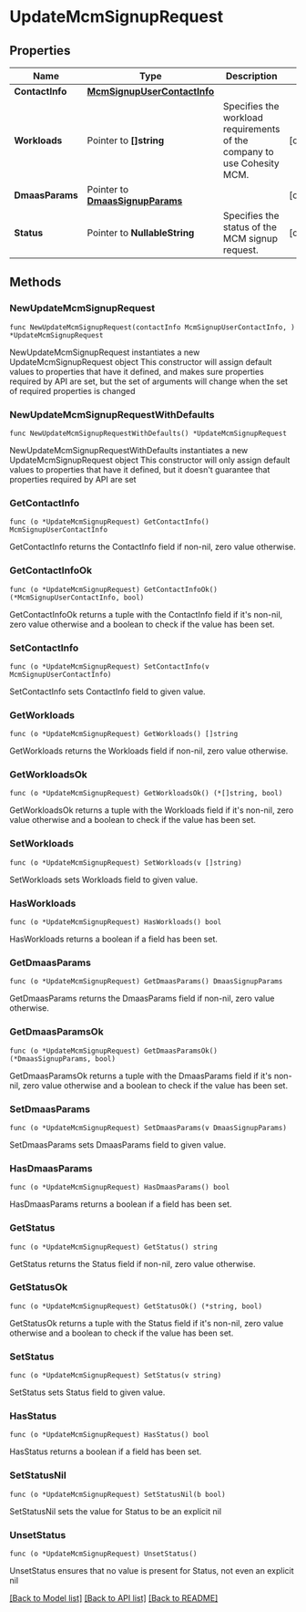 # UpdateMcmSignupRequest

## Properties

Name | Type | Description | Notes
------------ | ------------- | ------------- | -------------
**ContactInfo** | [**McmSignupUserContactInfo**](McmSignupUserContactInfo.md) |  | 
**Workloads** | Pointer to **[]string** | Specifies the workload requirements of the company to use Cohesity MCM. | [optional] 
**DmaasParams** | Pointer to [**DmaasSignupParams**](DmaasSignupParams.md) |  | [optional] 
**Status** | Pointer to **NullableString** | Specifies the status of the MCM signup request. | [optional] 

## Methods

### NewUpdateMcmSignupRequest

`func NewUpdateMcmSignupRequest(contactInfo McmSignupUserContactInfo, ) *UpdateMcmSignupRequest`

NewUpdateMcmSignupRequest instantiates a new UpdateMcmSignupRequest object
This constructor will assign default values to properties that have it defined,
and makes sure properties required by API are set, but the set of arguments
will change when the set of required properties is changed

### NewUpdateMcmSignupRequestWithDefaults

`func NewUpdateMcmSignupRequestWithDefaults() *UpdateMcmSignupRequest`

NewUpdateMcmSignupRequestWithDefaults instantiates a new UpdateMcmSignupRequest object
This constructor will only assign default values to properties that have it defined,
but it doesn't guarantee that properties required by API are set

### GetContactInfo

`func (o *UpdateMcmSignupRequest) GetContactInfo() McmSignupUserContactInfo`

GetContactInfo returns the ContactInfo field if non-nil, zero value otherwise.

### GetContactInfoOk

`func (o *UpdateMcmSignupRequest) GetContactInfoOk() (*McmSignupUserContactInfo, bool)`

GetContactInfoOk returns a tuple with the ContactInfo field if it's non-nil, zero value otherwise
and a boolean to check if the value has been set.

### SetContactInfo

`func (o *UpdateMcmSignupRequest) SetContactInfo(v McmSignupUserContactInfo)`

SetContactInfo sets ContactInfo field to given value.


### GetWorkloads

`func (o *UpdateMcmSignupRequest) GetWorkloads() []string`

GetWorkloads returns the Workloads field if non-nil, zero value otherwise.

### GetWorkloadsOk

`func (o *UpdateMcmSignupRequest) GetWorkloadsOk() (*[]string, bool)`

GetWorkloadsOk returns a tuple with the Workloads field if it's non-nil, zero value otherwise
and a boolean to check if the value has been set.

### SetWorkloads

`func (o *UpdateMcmSignupRequest) SetWorkloads(v []string)`

SetWorkloads sets Workloads field to given value.

### HasWorkloads

`func (o *UpdateMcmSignupRequest) HasWorkloads() bool`

HasWorkloads returns a boolean if a field has been set.

### GetDmaasParams

`func (o *UpdateMcmSignupRequest) GetDmaasParams() DmaasSignupParams`

GetDmaasParams returns the DmaasParams field if non-nil, zero value otherwise.

### GetDmaasParamsOk

`func (o *UpdateMcmSignupRequest) GetDmaasParamsOk() (*DmaasSignupParams, bool)`

GetDmaasParamsOk returns a tuple with the DmaasParams field if it's non-nil, zero value otherwise
and a boolean to check if the value has been set.

### SetDmaasParams

`func (o *UpdateMcmSignupRequest) SetDmaasParams(v DmaasSignupParams)`

SetDmaasParams sets DmaasParams field to given value.

### HasDmaasParams

`func (o *UpdateMcmSignupRequest) HasDmaasParams() bool`

HasDmaasParams returns a boolean if a field has been set.

### GetStatus

`func (o *UpdateMcmSignupRequest) GetStatus() string`

GetStatus returns the Status field if non-nil, zero value otherwise.

### GetStatusOk

`func (o *UpdateMcmSignupRequest) GetStatusOk() (*string, bool)`

GetStatusOk returns a tuple with the Status field if it's non-nil, zero value otherwise
and a boolean to check if the value has been set.

### SetStatus

`func (o *UpdateMcmSignupRequest) SetStatus(v string)`

SetStatus sets Status field to given value.

### HasStatus

`func (o *UpdateMcmSignupRequest) HasStatus() bool`

HasStatus returns a boolean if a field has been set.

### SetStatusNil

`func (o *UpdateMcmSignupRequest) SetStatusNil(b bool)`

 SetStatusNil sets the value for Status to be an explicit nil

### UnsetStatus
`func (o *UpdateMcmSignupRequest) UnsetStatus()`

UnsetStatus ensures that no value is present for Status, not even an explicit nil

[[Back to Model list]](../README.md#documentation-for-models) [[Back to API list]](../README.md#documentation-for-api-endpoints) [[Back to README]](../README.md)


